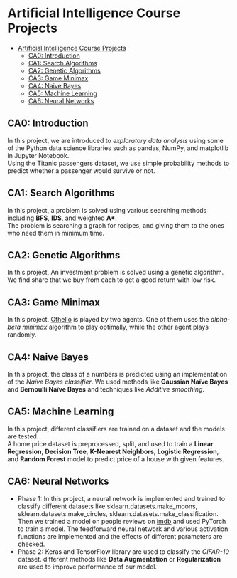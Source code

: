 # Artificial Intelligence Course Projects

- [Artificial Intelligence Course Projects](#artificial-intelligence-course-projects)
  - [CA0: Introduction](#ca0-introduction)
  - [CA1: Search Algorithms](#ca1-search-algorithms)
  - [CA2: Genetic Algorithms](#ca2-genetic-algorithms)
  - [CA3: Game Minimax](#ca3-game-minimax)
  - [CA4: Naive Bayes](#ca4-naive-bayes)
  - [CA5: Machine Learning](#ca5-machine-learning)
  - [CA6: Neural Networks](#ca6-neural-networks)

## CA0: Introduction

In this project, we are introduced to *exploratory data analysis* using some of the Python data science libraries such as pandas, NumPy, and matplotlib in Jupyter Notebook.  
Using the Titanic passengers dataset, we use simple probability methods to predict whether a passenger would survive or not.

## CA1: Search Algorithms

In this project, a problem is solved using various searching methods including **BFS**, **IDS**, and weighted **A\***.  
The problem is searching a graph for recipes, and giving them to the ones who need them in minimum time.

## CA2: Genetic Algorithms

In this project, An investment problem is solved using a genetic algorithm. We find share that we buy from each to get a good return with low risk.

## CA3: Game Minimax

In this project, [Othello](https://www.google.com/url?sa=t&rct=j&q=&esrc=s&source=web&cd=&cad=rja&uact=8&ved=2ahUKEwj_2tLO84b_AhWEhFwKHeZtDacQFnoECAsQAQ&url=https%3A%2F%2Fwww.eothello.com%2F&usg=AOvVaw08U1qfgjt9kfpZ9o8gDIka) is played by two agents.
One of them uses the *alpha-beta minimax* algorithm to play optimally, while the other agent plays randomly.

## CA4: Naive Bayes

In this project, the class of a numbers is predicted using an implementation of the *Naïve Bayes classifier*. 
We used methods like **Gaussian Naïve Bayes** and **Bernoulli Naïve Bayes** and techniques like *Additive smoothing*. 

## CA5: Machine Learning

In this project, different classifiers are trained on a dataset and the models are tested.  
A home price dataset is preprocessed, split, and used to train a **Linear Regression**, **Decision Tree**, **K-Nearest Neighbors**, **Logistic Regression**, and **Random Forest** model to predict price of a house with given features.

## CA6: Neural Networks

- Phase 1: 
      In this project, a neural network is implemented and trained to classify different datasets like sklearn.datasets.make_moons, sklearn.datasets.make_circles, sklearn.datasets.make_classification.  
      Then we trained a model on people reviews on [imdb](https://www.kaggle.com/datasets/lakshmi25npathi/imdb-dataset-of-50k-movie-reviews) and used PyTorch to train a model.
      The feedforward neural network and various activation functions are implemented and the effects of different parameters are checked.  
- Phase 2:
      Keras and TensorFlow library are used to classify the *CIFAR-10* dataset. different methods like **Data Augmentation** or **Regularization** are used to improve performance of our model.
